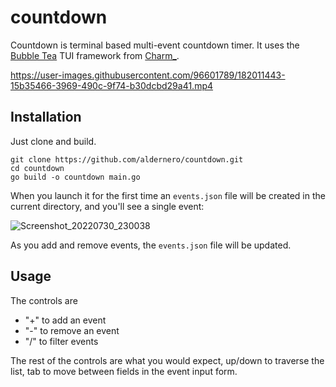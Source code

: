 # countdown
Countdown is terminal based multi-event countdown timer. It uses the [Bubble Tea](https://github.com/charmbracelet/bubbletea) TUI framework from [Charm_](https://charm.sh/).



https://user-images.githubusercontent.com/96601789/182011443-15b35466-3969-490c-9f74-b30dcbd29a41.mp4



## Installation
Just clone and build.
```
git clone https://github.com/aldernero/countdown.git
cd countdown
go build -o countdown main.go
```
When you launch it for the first time an `events.json` file will be created in the current directory, and you'll see a single event:

![Screenshot_20220730_230038](https://user-images.githubusercontent.com/96601789/182010935-492b513e-4df4-48f8-8efb-28c1767ce2cb.png)

As you add and remove events, the `events.json` file will be updated.

## Usage

The controls are
- "+" to add an event
- "-" to remove an event
- "/" to filter events

The rest of the controls are what you would expect, up/down to traverse the list, tab to move between fields in the event input form.
